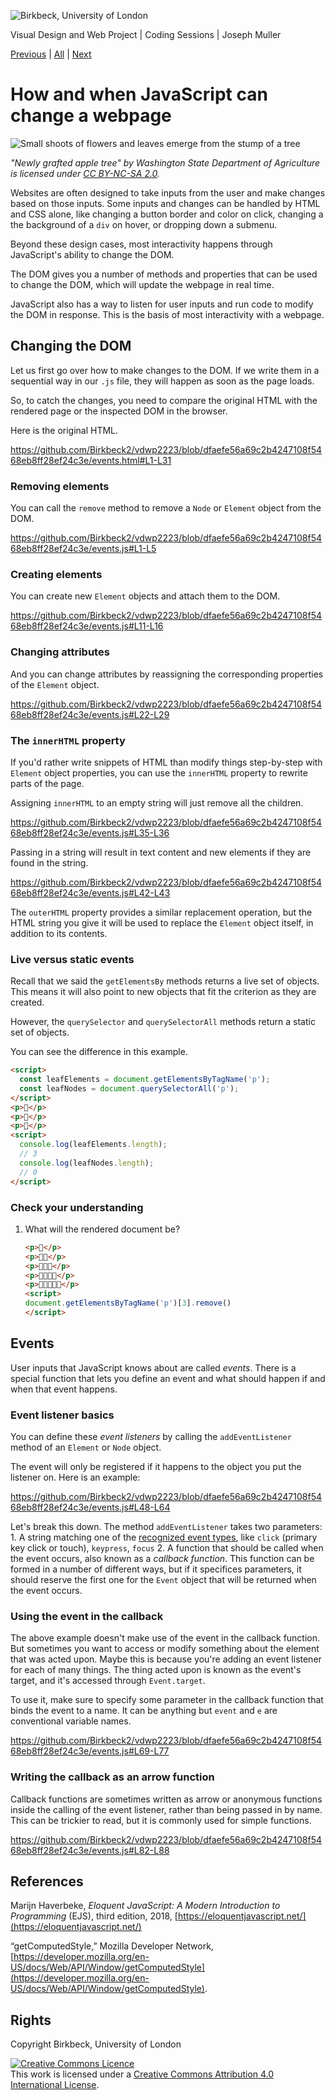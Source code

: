 ![Birkbeck, University of London](images/birkbeck-logo.jpg)

Visual Design and Web Project | Coding Sessions | Joseph Muller

[Previous](dom.md) | [All](README.md) | [Next](bugs-and-errors.md)
# How and when JavaScript can change a webpage

![Small shoots of flowers and leaves emerge from the stump of a tree](images/grafted-apple-tree.jpg)

*"Newly grafted apple tree" by Washington State Department of Agriculture is licensed under [CC BY-NC-SA 2.0](https://creativecommons.org/licenses/by-nc-sa/2.0/?ref=openverse).*

Websites are often designed to take inputs from the user and make changes based on those inputs. Some inputs and changes can be handled by HTML and CSS alone, like changing a button border and color on click, changing a the background of a `div` on hover, or dropping down a submenu.

Beyond these design cases, most interactivity happens through JavaScript's ability to change the DOM.

The DOM gives you a number of methods and properties that can be used to change the DOM, which will update the webpage in real time.

JavaScript also has a way to listen for user inputs and run code to modify the DOM in response. This is the basis of most interactivity with a webpage.

## Changing the DOM

Let us first go over how to make changes to the DOM. If we write them in a sequential way in our `.js` file, they will happen as soon as the page loads.

So, to catch the changes, you need to compare the original HTML with the rendered page or the inspected DOM in the browser.

Here is the original HTML.

https://github.com/Birkbeck2/vdwp2223/blob/dfaefe56a69c2b4247108f5468eb8ff28ef24c3e/events.html#L1-L31

### Removing elements

You can call the `remove` method to remove a `Node` or `Element` object from the DOM.

https://github.com/Birkbeck2/vdwp2223/blob/dfaefe56a69c2b4247108f5468eb8ff28ef24c3e/events.js#L1-L5

### Creating elements

You can create new `Element` objects and attach them to the DOM.

https://github.com/Birkbeck2/vdwp2223/blob/dfaefe56a69c2b4247108f5468eb8ff28ef24c3e/events.js#L11-L16

### Changing attributes

And you can change attributes by reassigning the corresponding properties of the `Element` object.

https://github.com/Birkbeck2/vdwp2223/blob/dfaefe56a69c2b4247108f5468eb8ff28ef24c3e/events.js#L22-L29

### The `innerHTML` property

If you'd rather write snippets of HTML than modify things step-by-step with `Element` object properties, you can use the `innerHTML` property to rewrite parts of the page.

Assigning `innerHTML` to an empty string will just remove all the children.

https://github.com/Birkbeck2/vdwp2223/blob/dfaefe56a69c2b4247108f5468eb8ff28ef24c3e/events.js#L35-L36

Passing in a string will result in text content and new elements if they are found in the string.

https://github.com/Birkbeck2/vdwp2223/blob/dfaefe56a69c2b4247108f5468eb8ff28ef24c3e/events.js#L42-L43

The `outerHTML` property provides a similar replacement operation, but the HTML string you give it will be used to replace the `Element` object itself, in addition to its contents.

### Live versus static events

Recall that we said the `getElementsBy` methods returns a live set of objects. This means it will also point to new objects that fit the criterion as they are created.

However, the `querySelector` and `querySelectorAll` methods return a static set of objects.

You can see the difference in this example.
```html
<script>
  const leafElements = document.getElementsByTagName('p');
  const leafNodes = document.querySelectorAll('p');
</script>
<p>🍁</p>
<p>🍁</p>
<p>🍁</p>
<script>
  console.log(leafElements.length);
  // 3
  console.log(leafNodes.length);
  // 0
</script>
```
### Check your understanding
1. What will the rendered document be?
    ```html
    <p>🍁</p>
    <p>🍁🍁</p>
    <p>🍁🍁🍁</p>
    <p>🍁🍁🍁🍁</p>
    <p>🍁🍁🍁🍁🍁</p>
    <script>
    document.getElementsByTagName('p')[3].remove()
    </script>
    ```

## Events

User inputs that JavaScript knows about are called *events*. There is a special function that lets you define an event and what should happen if and when that event happens.

### Event listener basics

You can define these *event listeners* by calling the `addEventListener` method of an `Element` or `Node` object.

The event will only be registered if it happens to the object you put the listener on. Here is an example:

https://github.com/Birkbeck2/vdwp2223/blob/dfaefe56a69c2b4247108f5468eb8ff28ef24c3e/events.js#L48-L64

Let's break this down. The method `addEventListener` takes two parameters:
    1. A string matching one of the [recognized event types](https://developer.mozilla.org/en-US/docs/Web/API/Element#events), like `click` (primary key click or touch), `keypress`, `focus`
    2. A function that should be called when the event occurs, also known as a *callback function*. This function can be formed in a number of different ways, but if it specifices parameters, it should reserve the first one for the `Event` object that will be returned when the event occurs.

### Using the event in the callback

The above example doesn't make use of the event in the callback function. But sometimes you want to access or modify something about the element that was acted upon. Maybe this is because you're adding an event listener for each of many things. The thing acted upon is known as the event's target, and it's accessed through `Event.target`.

To use it, make sure to specify some parameter in the callback function that binds the event to a name. It can be anything but `event` and `e` are conventional variable names.

https://github.com/Birkbeck2/vdwp2223/blob/dfaefe56a69c2b4247108f5468eb8ff28ef24c3e/events.js#L69-L77

### Writing the callback as an arrow function

Callback functions are sometimes written as arrow or anonymous functions inside the calling of the event listener, rather than being passed in by name. This can be trickier to read, but it is commonly used for simple functions.

https://github.com/Birkbeck2/vdwp2223/blob/dfaefe56a69c2b4247108f5468eb8ff28ef24c3e/events.js#L82-L88

## References
Marijn Haverbeke, *Eloquent JavaScript: A Modern Introduction to Programming* (EJS), third edition, 2018, [https://eloquentjavascript.net/](https://eloquentjavascript.net/)

“getComputedStyle,” Mozilla Developer Network, [https://developer.mozilla.org/en-US/docs/Web/API/Window/getComputedStyle](https://developer.mozilla.org/en-US/docs/Web/API/Window/getComputedStyle).

## Rights
Copyright Birkbeck, University of London

<a rel="license" href="http://creativecommons.org/licenses/by/4.0/"><img alt="Creative Commons Licence" src="https://i.creativecommons.org/l/by/4.0/88x31.png" /></a><br />This work is licensed under a <a rel="license" href="http://creativecommons.org/licenses/by/4.0/">Creative Commons Attribution 4.0 International License</a>.
